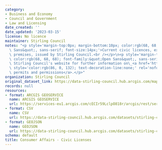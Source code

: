 ```yaml
---
category:
- Business and Economy
- Council and Government
- Law and Licensing
date_created: ''
date_updated: '2023-03-15'
license: No licence
maintainer: Stirling Council
notes: "<p style='margin-top:0px; margin-bottom:10px; color:rgb(68, 68, 68); font-family:&quot;Open\
  \ Sans&quot;, sans-serif; font-size:14px;'>Current civic licences, excluding licensed\
  \ premises, issued by Stirling Council.<br /></p>\n<p style='margin-top:0px; margin-bottom:10px;\
  \ color:rgb(68, 68, 68); font-family:&quot;Open Sans&quot;, sans-serif; font-size:14px;'>Visit\
  \ Stirling Council's website for further information on\_<a href='https://www.stirling.gov.uk/business-and-licences/licences-permits-and-permissions/'\
  \ style='color:rgb(86, 0, 132); text-decoration-line:none;' rel='nofollow ugc'>licences,\
  \ permits and permissions</a>.</p>"
organization: Stirling Council
original_dataset_link: https://data-stirling-council.hub.arcgis.com/maps/stirling-council::consumer-affairs-civic-licenses
records: null
resources:
- format: ARCGIS GEOSERVICE
  name: ARCGIS GEOSERVICE
  url: https://services-eu1.arcgis.com/cECIr59LclpO818r/arcgis/rest/services/consumer%20affairs%20-%20civic%20licenses/FeatureServer/0
- format: CSV
  name: CSV
  url: https://data-stirling-council.hub.arcgis.com/datasets/stirling-council::consumer-affairs-civic-licenses.csv?outSR=%7B%22latestWkid%22%3A3857%2C%22wkid%22%3A102100%7D
- format: GEOJSON
  name: GEOJSON
  url: https://data-stirling-council.hub.arcgis.com/datasets/stirling-council::consumer-affairs-civic-licenses.geojson?outSR=%7B%22latestWkid%22%3A3857%2C%22wkid%22%3A102100%7D
schema: default
title: Consumer Affairs - Civic Licenses
---
```

